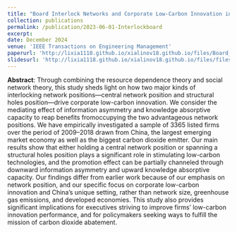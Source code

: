 ```yaml
---
title: "Board Interlock Networks and Corporate Low-Carbon Innovation in China: Does Position Matter?"
collection: publications
permalink: /publication/2023-06-01-Interlockboard
excerpt: 
date: December 2024
venue: 'IEEE Transactions on Engineering Management'
paperurl: 'http://lixia1118.github.io/xialinov18.github.io/files/Board_Interlock_Networks_and_Corporate_Low-Carbon_Innovation_in_China.pdf'
slidesurl: 'http://lixia1118.github.io/xialinov18.github.io/files/files/Interlock_Final_supplemental_file.pdf'
---
```


**Abstract**: Through combining the resource dependence theory and social network theory, this study sheds light on how two major
kinds of interlocking network positions—central network position
and structural holes position—drive corporate low-carbon innovation.
We consider the mediating effect of information asymmetry
and knowledge absorptive capacity to reap benefits fromoccupying
the two advantageous network positions. We have empirically investigated
a sample of 3365 listed firms over the period of 2009–2018
drawn from China, the largest emerging market economy as well
as the biggest carbon dioxide emitter. Our main results show that
either holding a central network position or spanning a structural
holes position plays a significant role in stimulating low-carbon
technologies, and the promotion effect can be partially channeled
through downward information asymmetry and upward knowledge
absorptive capacity. Our findings differ from earlier work
because of our emphasis on network position, and our specific focus
on corporate low-carbon innovation and China’s unique setting,
rather than network size, greenhouse gas emissions, and developed
economies. This study also provides significant implications for
executives striving to improve firms’ low-carbon innovation performance,
and for policymakers seeking ways to fulfill the mission
of carbon dioxide abatement.
